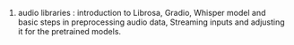 1. audio libraries : introduction to Librosa, Gradio, Whisper model and basic steps in preprocessing audio data, Streaming inputs and adjusting it for the pretrained models.
